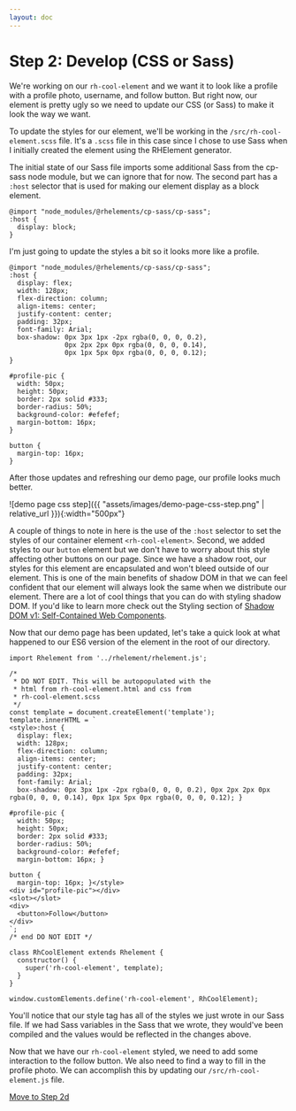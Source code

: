 ```yaml
---
layout: doc
---
```


# Step 2: Develop (CSS or Sass)

We're working on our `rh-cool-element` and we want it to look like a profile with a profile photo, username, and follow button. But right now, our element is pretty ugly so we need to update our CSS (or Sass) to make it look the way we want.

To update the styles for our element, we'll be working in the `/src/rh-cool-element.scss` file. It's a `.scss` file in this case since I chose to use Sass when I initially created the element using the RHElement generator.

The initial state of our Sass file imports some additional Sass from the cp-sass node module, but we can ignore that for now. The second part has a `:host` selector that is used for making our element display as a block element.

```
@import "node_modules/@rhelements/cp-sass/cp-sass";
:host {
  display: block;
}
```

I'm just going to update the styles a bit so it looks more like a profile.

```
@import "node_modules/@rhelements/cp-sass/cp-sass";
:host {
  display: flex;
  width: 128px;
  flex-direction: column;
  align-items: center;
  justify-content: center;
  padding: 32px;
  font-family: Arial;
  box-shadow: 0px 3px 1px -2px rgba(0, 0, 0, 0.2),
              0px 2px 2px 0px rgba(0, 0, 0, 0.14),
              0px 1px 5px 0px rgba(0, 0, 0, 0.12);
}

#profile-pic {
  width: 50px;
  height: 50px;
  border: 2px solid #333;
  border-radius: 50%;
  background-color: #efefef;
  margin-bottom: 16px;
}

button {
  margin-top: 16px;
}
```

After those updates and refreshing our demo page, our profile looks much better.

![demo page css step]({{ "assets/images/demo-page-css-step.png" | relative_url }}){:width="500px"}

A couple of things to note in here is the use of the `:host` selector to set the styles of our container element `<rh-cool-element>`. Second, we added styles to our `button` element but we don't have to worry about this style affecting other buttons on our page. Since we have a shadow root, our styles for this element are encapsulated and won't bleed outside of our element. This is one of the main benefits of shadow DOM in that we can feel confident that our element will always look the same when we distribute our element. There are a lot of cool things that you can do with styling shadow DOM. If you'd like to learn more check out the Styling section of [Shadow DOM v1: Self-Contained Web Components](https://developers.google.com/web/fundamentals/web-components/shadowdom#styling).

Now that our demo page has been updated, let's take a quick look at what happened to our ES6 version of the element in the root of our directory.

```
import Rhelement from '../rhelement/rhelement.js';

/*
 * DO NOT EDIT. This will be autopopulated with the
 * html from rh-cool-element.html and css from
 * rh-cool-element.scss
 */
const template = document.createElement('template');
template.innerHTML = `
<style>:host {
  display: flex;
  width: 128px;
  flex-direction: column;
  align-items: center;
  justify-content: center;
  padding: 32px;
  font-family: Arial;
  box-shadow: 0px 3px 1px -2px rgba(0, 0, 0, 0.2), 0px 2px 2px 0px rgba(0, 0, 0, 0.14), 0px 1px 5px 0px rgba(0, 0, 0, 0.12); }

#profile-pic {
  width: 50px;
  height: 50px;
  border: 2px solid #333;
  border-radius: 50%;
  background-color: #efefef;
  margin-bottom: 16px; }

button {
  margin-top: 16px; }</style>
<div id="profile-pic"></div>
<slot></slot>
<div>
  <button>Follow</button>
</div>
`;
/* end DO NOT EDIT */

class RhCoolElement extends Rhelement {
  constructor() {
    super('rh-cool-element', template);
  }
}

window.customElements.define('rh-cool-element', RhCoolElement);
```

You'll notice that our style tag has all of the styles we just wrote in our Sass file. If we had Sass variables in the Sass that we wrote, they would've been compiled and the values would be reflected in the changes above.

Now that we have our `rh-cool-element` styled, we need to add some interaction to the follow button. We also need to find a way to fill in the profile photo. We can accomplish this by updating our `/src/rh-cool-element.js` file.

[Move to Step 2d](step-2d.html)
